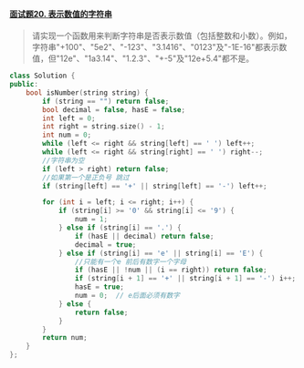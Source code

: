 #### [面试题20. 表示数值的字符串](https://leetcode-cn.com/problems/biao-shi-shu-zhi-de-zi-fu-chuan-lcof/)

> 请实现一个函数用来判断字符串是否表示数值（包括整数和小数）。例如，字符串"+100"、"5e2"、"-123"、"3.1416"、"0123"及"-1E-16"都表示数值，但"12e"、"1a3.14"、"1.2.3"、"+-5"及"12e+5.4"都不是。
>

```c++
class Solution {
public:
    bool isNumber(string string) {
        if (string == "") return false;
        bool decimal = false, hasE = false;
        int left = 0;
        int right = string.size() - 1;
        int num = 0;
        while (left <= right && string[left] == ' ') left++;
        while (left <= right && string[right] == ' ') right--;
        //字符串为空
        if (left > right) return false;
        //如果第一个是正负号 跳过
        if (string[left] == '+' || string[left] == '-') left++;

        for (int i = left; i <= right; i++) {
            if (string[i] >= '0' && string[i] <= '9') {
                num = 1;
            } else if (string[i] == '.') {
                if (hasE || decimal) return false;
                decimal = true;
            } else if (string[i] == 'e' || string[i] == 'E') {
                //只能有一个e 前后有数字一个字母
                if (hasE || !num || (i == right)) return false;
                if (string[i + 1] == '+' || string[i + 1] == '-') i++;
                hasE = true;
                num = 0;  // e后面必须有数字
            } else {
                return false;
            }
        }
        return num;
    }
};
```

